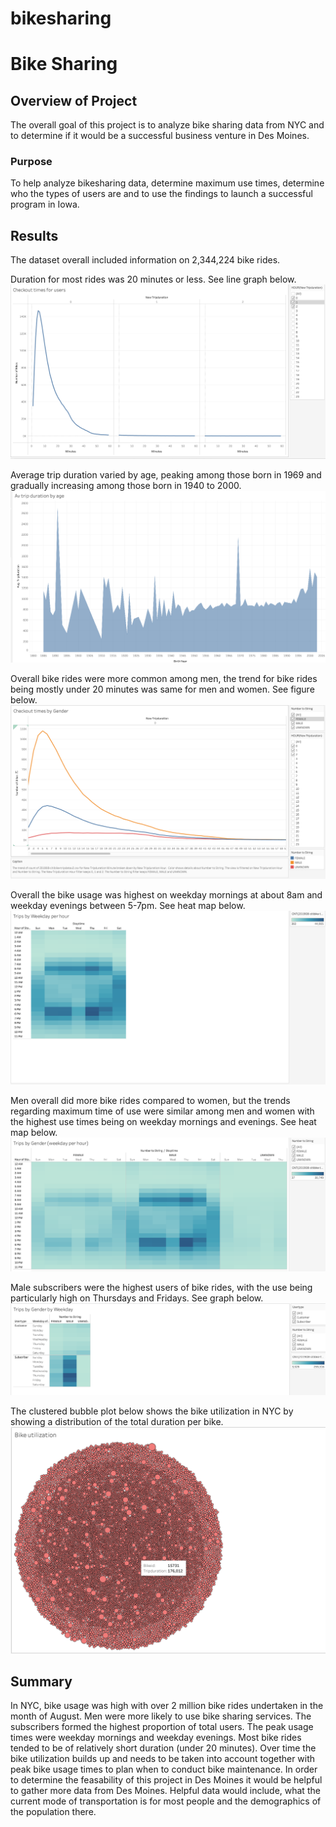 # bikesharing
# Bike Sharing


## Overview of Project

The overall goal of this project is to analyze bike sharing data from NYC and to determine if it would be a successful business venture in Des Moines. 

### Purpose

To help analyze bikesharing data, determine maximum use times, determine who the types of users are and to use the findings to launch a successful program in Iowa. 

## Results
 
The dataset overall included information on 2,344,224 bike rides.

Duration for most rides was 20 minutes or less. See line graph below.
![figure](https://github.com/roomasa/bikesharing/blob/main/Checkout%20times%20for%20users.png)


Average trip duration varied by age, peaking among those born in 1969 and gradually increasing among those born in 1940 to 2000. 
![trip duration](https://github.com/roomasa/bikesharing/blob/main/Average%20trip%20duration%20by%20age.png)

Overall bike rides were more common among men, the trend for bike rides being mostly under 20 minutes was same for men and women. See figure below. 
![figure2](https://github.com/roomasa/bikesharing/blob/main/Checkout%20times%20by%20Gender.png)


Overall the bike usage was highest on weekday mornings at about 8am and weekday evenings between 5-7pm. See heat map below. 
![figure3](https://github.com/roomasa/bikesharing/blob/main/Trips%20by%20Weekday%20per%20hour.png)

Men overall did more bike rides compared to women, but the trends regarding maximum time of use were similar among men and women with the highest use times being on weekday mornings and evenings. See heat map below. 
![figure4](https://github.com/roomasa/bikesharing/blob/main/Trips%20by%20Gender%20Weekday%20per%20hour%20.png)

Male subscribers were the highest users of bike rides, with the use being particularly high on Thursdays and Fridays. See graph below. 
![figure5](https://github.com/roomasa/bikesharing/blob/main/Trips%20by%20Gender%20by%20Weekday.png)


The clustered bubble plot below shows the bike utilization in NYC by showing a distribution of the total duration per bike. 
![figure6](https://github.com/roomasa/bikesharing/blob/main/Clustered%20Bubble%20Plot.png)


 

## Summary
In NYC, bike usage was high with over 2 million bike rides undertaken in the month of August. Men were more likely to use bike sharing services. The subscribers formed the highest proportion of total users. The peak usage times were weekday mornings and weekday evenings. Most bike rides tended to be of relatively short duration (under 20 minutes). Over time the bike utilization builds up and needs to be taken into account together with peak bike usage times to plan when to conduct bike maintenance. In order to determine the feasability of this project in Des Moines it would be helpful to gather more data from Des Moines. Helpful data would include, what the current mode of transportation is for most people and the demographics of the population there. 




 
